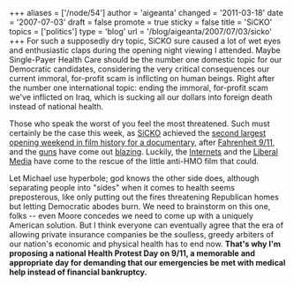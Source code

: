 +++
aliases = ['/node/54']
author = 'aigeanta'
changed = '2011-03-18'
date = '2007-07-03'
draft = false
promote = true
sticky = false
title = 'SiCKO'
topics = ['politics']
type = 'blog'
url = '/blog/aigeanta/2007/07/03/sicko'
+++
For such a supposedly dry topic, SiCKO sure caused a lot of wet eyes and enthusiastic claps during the opening night viewing I attended. Maybe Single-Payer Health Care should be the number one domestic topic for our Democratic candidates, considering the very critical consequences our current immoral, for-profit scam is inflicting on human beings. Right after the number one international topic: ending the immoral, for-profit scam we've inflicted on Iraq, which is sucking all our dollars into foreign death instead of national health.




Those who speak the worst of you feel the most threatened. Such must certainly be the case this week, as <a href="http://www.imdb.com/title/tt0386032/">SiCKO</a> achieved the <a href="http://www.michaelmoore.com/words/message/index.php?id=214">second largest opening weekend in film history for a documentary</a>, after <a href="http://www.imdb.com/title/tt0361596/">Fahrenheit 9/11</a>, and the <a href="http://www.huffingtonpost.com/2007/07/01/google-trashes-moores-si_n_54537.html">guns</a> have come out <a href="http://www.dailykos.com/storyonly/2007/7/1/302/64851">blazing</a>. Luckily, the <a href="http://www.dailykos.com/tag/SiCKO">Internets</a> and the <a href="http://www.cnn.com/2007/HEALTH/06/28/sicko.fact.check/index.html">Liberal Media</a> have come to the rescue of the little anti-HMO film that could.



Let Michael use hyperbole; god knows the other side does, although separating people into "sides" when it comes to health seems preposterous, like only putting out the fires threatening Republican homes but letting Democratic abodes burn. We need to brainstorm on this one, folks -- even Moore concedes we need to come up with a uniquely American solution. But I think everyone can eventually agree that the era of allowing private insurance companies be the soulless, greedy arbiters of our nation's economic and physical health has to end now. <strong>That's why I'm proposing a national Health Protest Day on 9/11, a memorable and appropriate day for demanding that our emergencies be met with medical help instead of financial bankruptcy.</strong>
